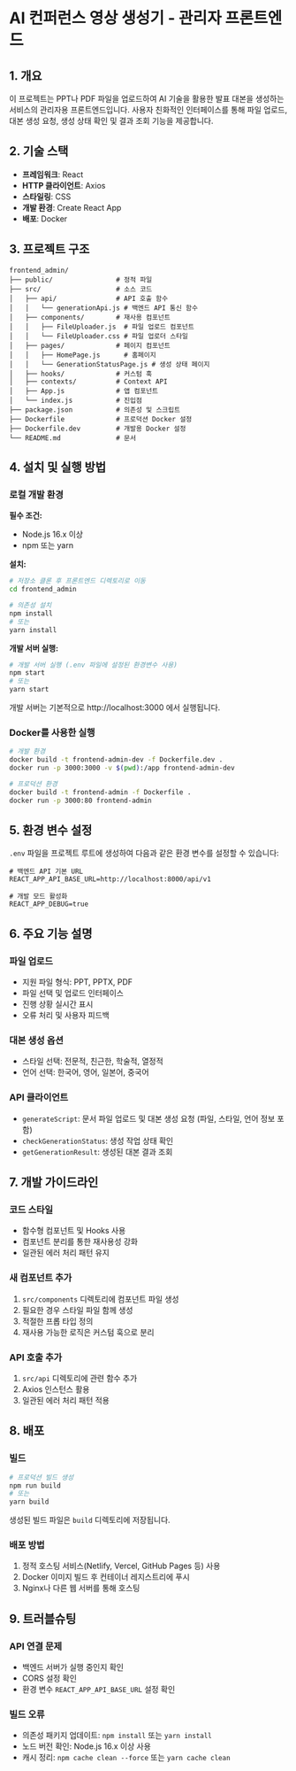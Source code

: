 # AI 컨퍼런스 영상 생성기 - 관리자 프론트엔드

## 1. 개요

이 프로젝트는 PPT나 PDF 파일을 업로드하여 AI 기술을 활용한 발표 대본을 생성하는 서비스의 관리자용 프론트엔드입니다. 사용자 친화적인 인터페이스를 통해 파일 업로드, 대본 생성 요청, 생성 상태 확인 및 결과 조회 기능을 제공합니다.

## 2. 기술 스택

- **프레임워크**: React
- **HTTP 클라이언트**: Axios
- **스타일링**: CSS
- **개발 환경**: Create React App
- **배포**: Docker

## 3. 프로젝트 구조

```
frontend_admin/
├── public/                # 정적 파일
├── src/                   # 소스 코드
│   ├── api/               # API 호출 함수
│   │   └── generationApi.js # 백엔드 API 통신 함수
│   ├── components/        # 재사용 컴포넌트
│   │   ├── FileUploader.js  # 파일 업로드 컴포넌트
│   │   └── FileUploader.css # 파일 업로더 스타일
│   ├── pages/             # 페이지 컴포넌트
│   │   ├── HomePage.js      # 홈페이지
│   │   └── GenerationStatusPage.js # 생성 상태 페이지
│   ├── hooks/             # 커스텀 훅
│   ├── contexts/          # Context API
│   ├── App.js             # 앱 컴포넌트
│   └── index.js           # 진입점
├── package.json           # 의존성 및 스크립트
├── Dockerfile             # 프로덕션 Docker 설정
├── Dockerfile.dev         # 개발용 Docker 설정
└── README.md              # 문서
```

## 4. 설치 및 실행 방법

### 로컬 개발 환경

**필수 조건:**
- Node.js 16.x 이상
- npm 또는 yarn

**설치:**

```bash
# 저장소 클론 후 프론트엔드 디렉토리로 이동
cd frontend_admin

# 의존성 설치
npm install
# 또는
yarn install
```

**개발 서버 실행:**

```bash
# 개발 서버 실행 (.env 파일에 설정된 환경변수 사용)
npm start
# 또는
yarn start
```

개발 서버는 기본적으로 http://localhost:3000 에서 실행됩니다.

### Docker를 사용한 실행

```bash
# 개발 환경
docker build -t frontend-admin-dev -f Dockerfile.dev .
docker run -p 3000:3000 -v $(pwd):/app frontend-admin-dev

# 프로덕션 환경
docker build -t frontend-admin -f Dockerfile .
docker run -p 3000:80 frontend-admin
```

## 5. 환경 변수 설정

`.env` 파일을 프로젝트 루트에 생성하여 다음과 같은 환경 변수를 설정할 수 있습니다:

```
# 백엔드 API 기본 URL
REACT_APP_API_BASE_URL=http://localhost:8000/api/v1

# 개발 모드 활성화
REACT_APP_DEBUG=true
```

## 6. 주요 기능 설명

### 파일 업로드

- 지원 파일 형식: PPT, PPTX, PDF
- 파일 선택 및 업로드 인터페이스
- 진행 상황 실시간 표시
- 오류 처리 및 사용자 피드백

### 대본 생성 옵션

- 스타일 선택: 전문적, 친근한, 학술적, 열정적
- 언어 선택: 한국어, 영어, 일본어, 중국어

### API 클라이언트

- `generateScript`: 문서 파일 업로드 및 대본 생성 요청 (파일, 스타일, 언어 정보 포함)
- `checkGenerationStatus`: 생성 작업 상태 확인
- `getGenerationResult`: 생성된 대본 결과 조회

## 7. 개발 가이드라인

### 코드 스타일

- 함수형 컴포넌트 및 Hooks 사용
- 컴포넌트 분리를 통한 재사용성 강화
- 일관된 에러 처리 패턴 유지

### 새 컴포넌트 추가

1. `src/components` 디렉토리에 컴포넌트 파일 생성
2. 필요한 경우 스타일 파일 함께 생성
3. 적절한 프롭 타입 정의
4. 재사용 가능한 로직은 커스텀 훅으로 분리

### API 호출 추가

1. `src/api` 디렉토리에 관련 함수 추가
2. Axios 인스턴스 활용
3. 일관된 에러 처리 패턴 적용

## 8. 배포

### 빌드

```bash
# 프로덕션 빌드 생성
npm run build
# 또는
yarn build
```

생성된 빌드 파일은 `build` 디렉토리에 저장됩니다.

### 배포 방법

1. 정적 호스팅 서비스(Netlify, Vercel, GitHub Pages 등) 사용
2. Docker 이미지 빌드 후 컨테이너 레지스트리에 푸시
3. Nginx나 다른 웹 서버를 통해 호스팅

## 9. 트러블슈팅

### API 연결 문제

- 백엔드 서버가 실행 중인지 확인
- CORS 설정 확인
- 환경 변수 `REACT_APP_API_BASE_URL` 설정 확인

### 빌드 오류

- 의존성 패키지 업데이트: `npm install` 또는 `yarn install`
- 노드 버전 확인: Node.js 16.x 이상 사용
- 캐시 정리: `npm cache clean --force` 또는 `yarn cache clean` 